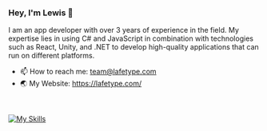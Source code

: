 ### Hey, I'm Lewis 👋

I am an app developer with over 3 years of experience in the field. My expertise lies in using C# and JavaScript in combination with technologies such as React, Unity, and .NET to develop high-quality applications that can run on different platforms.

- 📫 How to reach me: team@lafetype.com<br>
- 🌏 My Website: https://lafetype.com/

<br/><br/>
[![My Skills](https://skillicons.dev/icons?i=cs,dotnet,js,ts,react,docker,azure,cpp,git,kubernetes,unity,tailwind)](https://skillicons.dev)
